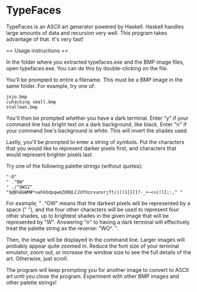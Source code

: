 # TypeFaces

TypeFaces is an ASCII art generator powered by Haskell. Haskell handles large amounts of data and recursion very well. This program takes advantage of that. It's very fast!


== Usage instructions ==

In the folder where you extracted typefaces.exe and the BMP image files, open typefaces.exe.
You can do this by double-clicking on the file.

You'll be prompted to entire a filename. This must be a BMP image in the same folder.
For example, try one of:

	jojo.bmp
	cuhacking small.bmp
	stallman.bmp
	
You'll then be prompted whether you have a dark terminal.
Enter "y" if your command line has bright text on a dark background, like black.
Enter "n" if your command line's background is white. This will invert the shades used.

Lastly, you'll be prompted to enter a string of symbols.
Put the characters that you would like to represent darker pixels first, and 
characters that would represent brighter pixels last.

Try one of the following palette strings (without quotes):

	"-O"
	" .^OW"
	" ./^QWZZ"
	"$@B%8&WM#*oahkbdpqwmZO0QLCJUYXzcvunxrjft/|()1{}[]?-_+~<>i!lI;:,^ "
	
For example, " .^OW" means that the darkest pixels will be represented by a space (" "), 
and the four other characters will be used to represent four other shades, up to brightest 
shades in the given image that will be represented by "W".
Answering "n" to having a dark terminal will effectively treat the palette string as 
the reverse: "WO^. ".
	
Then, the image will be displayed in the command line.
Larger images will probably appear quite zoomed in.
Reduce the font size of your terminal emulator, zoom out, or increase the window size 
to see the full details of the art. Otherwise, just scroll.

The program will keep prompting you for another image to convert to ASCII art until you 
close the program. Experiment with other BMP images and other palette strings!
